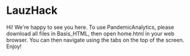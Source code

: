 # LauzHack

Hi! We're happy to see you here.
To use PandemicAnalytics, please download all files in Basis_HTML, then open home.html in your web browser. You can then navigate using the tabs on the top of the screen. 
Enjoy!
